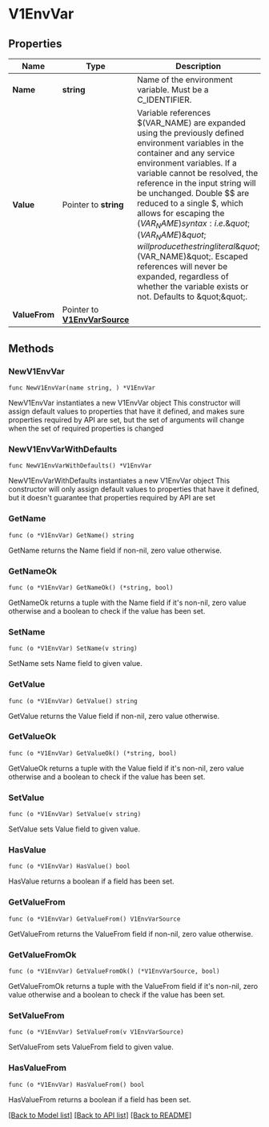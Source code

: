 # V1EnvVar

## Properties

Name | Type | Description | Notes
------------ | ------------- | ------------- | -------------
**Name** | **string** | Name of the environment variable. Must be a C_IDENTIFIER. | 
**Value** | Pointer to **string** | Variable references $(VAR_NAME) are expanded using the previously defined environment variables in the container and any service environment variables. If a variable cannot be resolved, the reference in the input string will be unchanged. Double $$ are reduced to a single $, which allows for escaping the $(VAR_NAME) syntax: i.e. \&quot;$$(VAR_NAME)\&quot; will produce the string literal \&quot;$(VAR_NAME)\&quot;. Escaped references will never be expanded, regardless of whether the variable exists or not. Defaults to \&quot;\&quot;. | [optional] 
**ValueFrom** | Pointer to [**V1EnvVarSource**](V1EnvVarSource.md) |  | [optional] 

## Methods

### NewV1EnvVar

`func NewV1EnvVar(name string, ) *V1EnvVar`

NewV1EnvVar instantiates a new V1EnvVar object
This constructor will assign default values to properties that have it defined,
and makes sure properties required by API are set, but the set of arguments
will change when the set of required properties is changed

### NewV1EnvVarWithDefaults

`func NewV1EnvVarWithDefaults() *V1EnvVar`

NewV1EnvVarWithDefaults instantiates a new V1EnvVar object
This constructor will only assign default values to properties that have it defined,
but it doesn't guarantee that properties required by API are set

### GetName

`func (o *V1EnvVar) GetName() string`

GetName returns the Name field if non-nil, zero value otherwise.

### GetNameOk

`func (o *V1EnvVar) GetNameOk() (*string, bool)`

GetNameOk returns a tuple with the Name field if it's non-nil, zero value otherwise
and a boolean to check if the value has been set.

### SetName

`func (o *V1EnvVar) SetName(v string)`

SetName sets Name field to given value.


### GetValue

`func (o *V1EnvVar) GetValue() string`

GetValue returns the Value field if non-nil, zero value otherwise.

### GetValueOk

`func (o *V1EnvVar) GetValueOk() (*string, bool)`

GetValueOk returns a tuple with the Value field if it's non-nil, zero value otherwise
and a boolean to check if the value has been set.

### SetValue

`func (o *V1EnvVar) SetValue(v string)`

SetValue sets Value field to given value.

### HasValue

`func (o *V1EnvVar) HasValue() bool`

HasValue returns a boolean if a field has been set.

### GetValueFrom

`func (o *V1EnvVar) GetValueFrom() V1EnvVarSource`

GetValueFrom returns the ValueFrom field if non-nil, zero value otherwise.

### GetValueFromOk

`func (o *V1EnvVar) GetValueFromOk() (*V1EnvVarSource, bool)`

GetValueFromOk returns a tuple with the ValueFrom field if it's non-nil, zero value otherwise
and a boolean to check if the value has been set.

### SetValueFrom

`func (o *V1EnvVar) SetValueFrom(v V1EnvVarSource)`

SetValueFrom sets ValueFrom field to given value.

### HasValueFrom

`func (o *V1EnvVar) HasValueFrom() bool`

HasValueFrom returns a boolean if a field has been set.


[[Back to Model list]](../README.md#documentation-for-models) [[Back to API list]](../README.md#documentation-for-api-endpoints) [[Back to README]](../README.md)


